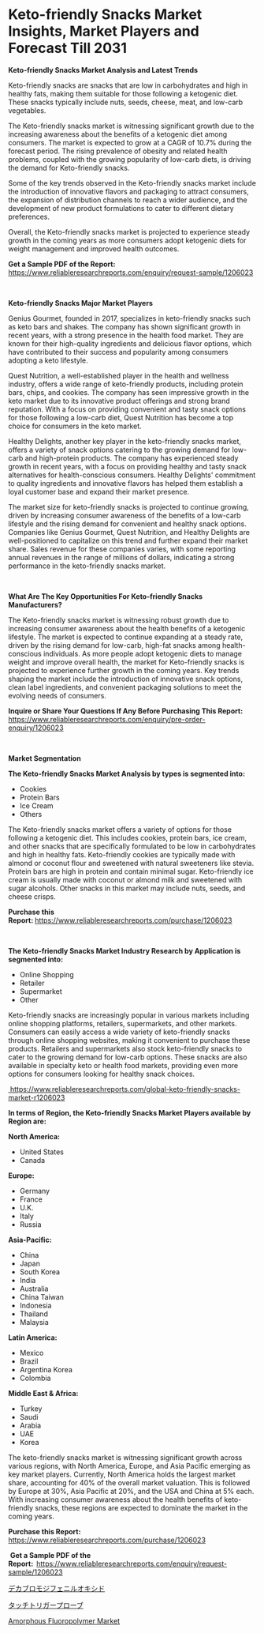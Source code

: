 <p><h1>Keto-friendly Snacks Market Insights, Market Players and Forecast Till 2031</h1></p><p><strong>Keto-friendly Snacks Market Analysis and Latest Trends</strong></p>
<p><p>Keto-friendly snacks are snacks that are low in carbohydrates and high in healthy fats, making them suitable for those following a ketogenic diet. These snacks typically include nuts, seeds, cheese, meat, and low-carb vegetables.</p><p>The Keto-friendly snacks market is witnessing significant growth due to the increasing awareness about the benefits of a ketogenic diet among consumers. The market is expected to grow at a CAGR of 10.7% during the forecast period. The rising prevalence of obesity and related health problems, coupled with the growing popularity of low-carb diets, is driving the demand for Keto-friendly snacks.</p><p>Some of the key trends observed in the Keto-friendly snacks market include the introduction of innovative flavors and packaging to attract consumers, the expansion of distribution channels to reach a wider audience, and the development of new product formulations to cater to different dietary preferences.</p><p>Overall, the Keto-friendly snacks market is projected to experience steady growth in the coming years as more consumers adopt ketogenic diets for weight management and improved health outcomes.</p></p>
<p><strong>Get a Sample PDF of the Report:&nbsp;</strong> <a href="https://www.reliableresearchreports.com/enquiry/request-sample/1206023">https://www.reliableresearchreports.com/enquiry/request-sample/1206023</a></p>
<p>&nbsp;</p>
<p><strong>Keto-friendly Snacks Major Market Players</strong></p>
<p><p>Genius Gourmet, founded in 2017, specializes in keto-friendly snacks such as keto bars and shakes. The company has shown significant growth in recent years, with a strong presence in the health food market. They are known for their high-quality ingredients and delicious flavor options, which have contributed to their success and popularity among consumers adopting a keto lifestyle.</p><p>Quest Nutrition, a well-established player in the health and wellness industry, offers a wide range of keto-friendly products, including protein bars, chips, and cookies. The company has seen impressive growth in the keto market due to its innovative product offerings and strong brand reputation. With a focus on providing convenient and tasty snack options for those following a low-carb diet, Quest Nutrition has become a top choice for consumers in the keto market.</p><p>Healthy Delights, another key player in the keto-friendly snacks market, offers a variety of snack options catering to the growing demand for low-carb and high-protein products. The company has experienced steady growth in recent years, with a focus on providing healthy and tasty snack alternatives for health-conscious consumers. Healthy Delights' commitment to quality ingredients and innovative flavors has helped them establish a loyal customer base and expand their market presence.</p><p>The market size for keto-friendly snacks is projected to continue growing, driven by increasing consumer awareness of the benefits of a low-carb lifestyle and the rising demand for convenient and healthy snack options. Companies like Genius Gourmet, Quest Nutrition, and Healthy Delights are well-positioned to capitalize on this trend and further expand their market share. Sales revenue for these companies varies, with some reporting annual revenues in the range of millions of dollars, indicating a strong performance in the keto-friendly snacks market.</p></p>
<p>&nbsp;</p>
<p><strong>What Are The Key Opportunities For Keto-friendly Snacks Manufacturers?</strong></p>
<p><p>The Keto-friendly snacks market is witnessing robust growth due to increasing consumer awareness about the health benefits of a ketogenic lifestyle. The market is expected to continue expanding at a steady rate, driven by the rising demand for low-carb, high-fat snacks among health-conscious individuals. As more people adopt ketogenic diets to manage weight and improve overall health, the market for Keto-friendly snacks is projected to experience further growth in the coming years. Key trends shaping the market include the introduction of innovative snack options, clean label ingredients, and convenient packaging solutions to meet the evolving needs of consumers.</p></p>
<p><strong>Inquire or Share Your Questions If Any Before Purchasing This Report:</strong> <a href="https://www.reliableresearchreports.com/enquiry/pre-order-enquiry/1206023">https://www.reliableresearchreports.com/enquiry/pre-order-enquiry/1206023</a></p>
<p>&nbsp;</p>
<p><strong>Market Segmentation</strong></p>
<p><strong>The Keto-friendly Snacks Market Analysis by types is segmented into:</strong></p>
<p><ul><li>Cookies</li><li>Protein Bars</li><li>Ice Cream</li><li>Others</li></ul></p>
<p><p>The Keto-friendly snacks market offers a variety of options for those following a ketogenic diet. This includes cookies, protein bars, ice cream, and other snacks that are specifically formulated to be low in carbohydrates and high in healthy fats. Keto-friendly cookies are typically made with almond or coconut flour and sweetened with natural sweeteners like stevia. Protein bars are high in protein and contain minimal sugar. Keto-friendly ice cream is usually made with coconut or almond milk and sweetened with sugar alcohols. Other snacks in this market may include nuts, seeds, and cheese crisps.</p></p>
<p><strong>Purchase this Report:&nbsp;</strong><a href="https://www.reliableresearchreports.com/purchase/1206023">https://www.reliableresearchreports.com/purchase/1206023</a></p>
<p>&nbsp;</p>
<p><strong>The Keto-friendly Snacks Market Industry Research by Application is segmented into:</strong></p>
<p><ul><li>Online Shopping</li><li>Retailer</li><li>Supermarket</li><li>Other</li></ul></p>
<p><p>Keto-friendly snacks are increasingly popular in various markets including online shopping platforms, retailers, supermarkets, and other markets. Consumers can easily access a wide variety of keto-friendly snacks through online shopping websites, making it convenient to purchase these products. Retailers and supermarkets also stock keto-friendly snacks to cater to the growing demand for low-carb options. These snacks are also available in specialty keto or health food markets, providing even more options for consumers looking for healthy snack choices.</p></p>
<p><a href="https://www.reliableresearchreports.com/global-keto-friendly-snacks-market-r1206023">&nbsp;https://www.reliableresearchreports.com/global-keto-friendly-snacks-market-r1206023</a></p>
<p><strong>In terms of Region, the Keto-friendly Snacks Market Players available by Region are:</strong></p>
<p>
    <p> <strong> North America: </strong>
        <ul>
            <li>United States</li>
            <li>Canada</li>
        </ul>
        </p> 
    <p> <strong> Europe: </strong>
        <ul>
            <li>Germany</li>
            <li>France</li>
            <li>U.K.</li>
            <li>Italy</li>
            <li>Russia</li>
        </ul>
        </p> 
    <p> <strong> Asia-Pacific: </strong>
        <ul>
            <li>China</li>
            <li>Japan</li>
            <li>South Korea</li>
            <li>India</li>
            <li>Australia</li>
            <li>China Taiwan</li>
            <li>Indonesia</li>
            <li>Thailand</li>
            <li>Malaysia</li>
        </ul>
        </p> 
    <p> <strong> Latin America: </strong>
        <ul>
            <li>Mexico</li>
            <li>Brazil</li>
            <li>Argentina Korea</li>
            <li>Colombia</li>
        </ul>
        </p> 
    <p> <strong> Middle East & Africa: </strong>
        <ul>
            <li>Turkey</li>
            <li>Saudi</li>
            <li>Arabia</li>
            <li>UAE</li>
            <li>Korea</li>
        </ul>
    </p>
    </p>
<p><p>The keto-friendly snacks market is witnessing significant growth across various regions, with North America, Europe, and Asia Pacific emerging as key market players. Currently, North America holds the largest market share, accounting for 40% of the overall market valuation. This is followed by Europe at 30%, Asia Pacific at 20%, and the USA and China at 5% each. With increasing consumer awareness about the health benefits of keto-friendly snacks, these regions are expected to dominate the market in the coming years.</p></p>
<p><strong>Purchase this Report: </strong><a href="https://www.reliableresearchreports.com/purchase/1206023">https://www.reliableresearchreports.com/purchase/1206023</a></p>
<p>&nbsp;<strong>Get a Sample PDF of the Report:&nbsp;&nbsp;</strong><a href="https://www.reliableresearchreports.com/enquiry/request-sample/1206023">https://www.reliableresearchreports.com/enquiry/request-sample/1206023</a></p>
<p><strong></strong></p>
<p><p><a href="https://medium.com/@torreyjones1910/%E3%83%87%E3%82%AB%E3%83%96%E3%83%AD%E3%83%A2%E3%82%B8%E3%83%95%E3%82%A7%E3%83%8B%E3%83%AB%E3%82%AA%E3%82%AD%E3%82%B7%E3%83%89%E5%B8%82%E5%A0%B4-%E5%B8%82%E5%A0%B4%E3%81%AEcagr-%E5%B8%82%E5%A0%B4%E5%8B%95%E5%90%91-%E3%81%8A%E3%82%88%E3%81%B3%E6%88%90%E9%95%B7%E6%88%A6%E7%95%A5%E3%81%AB%E9%96%A2%E3%81%99%E3%82%8B%E8%A6%8B%E8%A7%A3-0ae911f2fa04">デカブロモジフェニルオキシド</a></p><p><a href="https://medium.com/@ferneconroy11/%E3%82%BF%E3%83%83%E3%83%81%E3%83%88%E3%83%AA%E3%82%AC%E3%83%BC%E3%83%97%E3%83%AD%E3%83%BC%E3%83%96%E5%B8%82%E5%A0%B4%E3%81%AF-2021%E5%B9%B4%E3%81%BE%E3%81%A7%E3%81%AE%E5%B8%82%E5%A0%B4%E3%82%B7%E3%82%A7%E3%82%A2-%E3%82%B5%E3%82%A4%E3%82%BA-%E4%BA%88%E6%B8%AC%E3%81%AE%E7%84%A6%E7%82%B9%E3%82%92%E5%BD%93%E3%81%A6%E3%81%A6%E3%81%84%E3%81%BE%E3%81%99-fbda9aabf067">タッチトリガープローブ</a></p><p><a href="https://bubble-tree-ea4.notion.site/Amorphous-Fluoropolymer-Market-Research-Report-Provides-Critical-Insights-that-can-help-Shape-Busine-9920e2ec4bda400c8dc79b260df6862d">Amorphous Fluoropolymer Market</a></p></p>